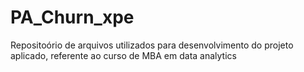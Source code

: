 # PA_Churn_xpe
Repositoório de arquivos utilizados para desenvolvimento do projeto aplicado, referente ao curso de MBA em data analytics
